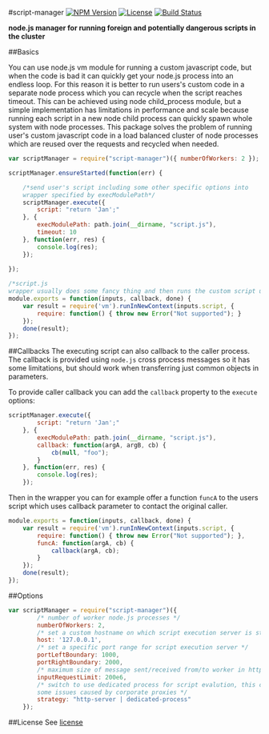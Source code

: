 #script-manager
[![NPM Version](http://img.shields.io/npm/v/script-manager.svg?style=flat-square)](https://npmjs.com/package/script-manager)
[![License](http://img.shields.io/npm/l/script-manager.svg?style=flat-square)](http://opensource.org/licenses/MIT)
[![Build Status](https://travis-ci.org/pofider/node-script-manager.png?branch=master)](https://travis-ci.org/pofider/node-script-manager)

**node.js manager for running foreign and potentially dangerous scripts in the cluster**


##Basics

You can use node.js vm module for running a custom javascript code, but when the code is bad it can quickly get your node.js process into an endless loop. For this reason it is better to run users's custom code in a separate node process which you can recycle when the script reaches timeout. This can be achieved using node child_process module, but a simple implementation has limitations in performance and scale because running each script in a new node child process can quickly spawn whole system with node processes. This package solves the problem of running user's custom javascript code in a load balanced cluster of node processes which are reused over the requests and recycled when needed.

```js
var scriptManager = require("script-manager")({ numberOfWorkers: 2 });

scriptManager.ensureStarted(function(err) {

	/*send user's script including some other specific options into
	wrapper specified by execModulePath*/
	scriptManager.execute({	
		script: "return 'Jan';"
	}, { 
		execModulePath: path.join(__dirname, "script.js"),
	    timeout: 10
	}, function(err, res) {
		console.log(res);
	});
	
});
```

```js
/*script.js
wrapper usually does some fancy thing and then runs the custom script using node.js vm module*/
module.exports = function(inputs, callback, done) {
	var result = require('vm').runInNewContext(inputs.script, {
		require: function() { throw new Error("Not supported"); }
	});
	done(result);
});
```

##Callbacks
The executing script can also callback to the caller process. The callback is provided using `node.js` cross process messages so it has some limitations, but should work when transferring just common objects in parameters. 

To provide caller callback you can add the `callback` property to the `execute` options:

```js
scriptManager.execute({	
		script: "return 'Jan';"
	}, { 
		execModulePath: path.join(__dirname, "script.js"),
	    callback: function(argA, argB, cb) {
		    cb(null, "foo");
	    }
	}, function(err, res) {
		console.log(res);
	});
```

Then in the wrapper you can for example offer a function `funcA` to the users script which uses callback parameter to contact the original caller.

```js
module.exports = function(inputs, callback, done) {
	var result = require('vm').runInNewContext(inputs.script, {
		require: function() { throw new Error("Not supported"); },
		funcA: function(argA, cb) {
			callback(argA, cb);
		}
	});
	done(result);
});
```

##Options

```js
var scriptManager = require("script-manager")({
 		/* number of worker node.js processes */
		numberOfWorkers: 2,
		/* set a custom hostname on which script execution server is started, useful is cloud environments where you need to set specific IP */
		host: '127.0.0.1',
		/* set a specific port range for script execution server */
		portLeftBoundary: 1000,
		portRightBoundary: 2000,
		/* maximum size of message sent/received from/to worker in http-server strategy*/
		inputRequestLimit: 200e6,
		/* switch to use dedicated process for script evalution, this can help with
		some issues caused by corporate proxies */
		strategy: "http-server | dedicated-process"
	});
```


##License
See [license](https://github.com/pofider/node-script-manager/blob/master/LICENSE)
